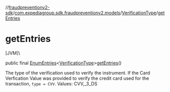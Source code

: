 //[fraudpreventionv2-sdk](../../../index.md)/[com.expediagroup.sdk.fraudpreventionv2.models](../index.md)/[VerificationType](index.md)/[getEntries](get-entries.md)

# getEntries

[JVM]\

public final [EnumEntries](https://kotlinlang.org/api/latest/jvm/stdlib/kotlin.enums/-enum-entries/index.html)&lt;[VerificationType](index.md)&gt;[getEntries](get-entries.md)()

The type of the verification used to verify the instrument. If the Card Verfication Value was provided to verify the credit card used for the transaction, `type = CVV`. Values: CVV,_3_DS
